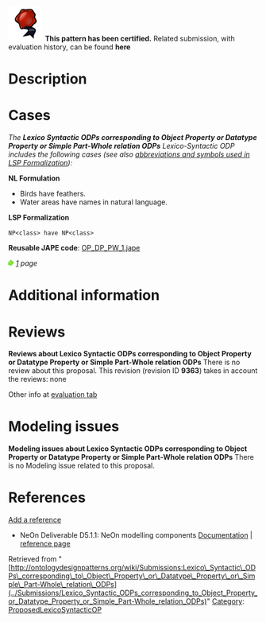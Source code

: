 [![](../images/thumb/b/b5/Certified.png/70px-Certified.png)](../Image/Certified.png "Certified.png") __This pattern has been certified.__
Related submission, with evaluation history, can be found __here__





#  Description


  




#  Cases


_The __Lexico Syntactic ODPs corresponding to Object Property or Datatype Property or Simple Part-Whole relation ODPs__ Lexico-Syntactic ODP includes the following cases (see also [abbreviations and symbols used in LSP Formalization](../Community/LSPSymbols "Community:LSPSymbols")):_


  






__NL Formulation__



* Birds have feathers.
* Water areas have names in natural language.


__LSP Formalization__




```
NP<class> have NP<class>

```

__Reusable JAPE code__: [OP\_DP\_PW\_1.jape](../images/4/44/OP_DP_PW_1.jape "OP DP PW 1.jape")





[![](../images/thumb/8/87/ArrowRight.gif/11px-ArrowRight.gif)](../Image/ArrowRight.gif "ArrowRight.gif") _[1](../Submissions/Lexico_Syntactic_ODPs_corresponding_to_Object_Property_or_Datatype_Property_or_Simple_Part-Whole_relation_ODPs/1 "Submissions:Lexico Syntactic ODPs corresponding to Object Property or Datatype Property or Simple Part-Whole relation ODPs/1") page_



#  Additional information


#  Reviews



__Reviews about Lexico Syntactic ODPs corresponding to Object Property or Datatype Property or Simple Part-Whole relation ODPs__
There is no review about this proposal.
This revision (revision ID __9363__) takes in account the reviews: none


Other info at [evaluation tab](http://ontologydesignpatterns.org/wiki/index.php?title=Submissions:Lexico_Syntactic_ODPs_corresponding_to_Object_Property_or_Datatype_Property_or_Simple_Part-Whole_relation_ODPs&action=evaluation "http://ontologydesignpatterns.org/wiki/index.php?title=Submissions:Lexico_Syntactic_ODPs_corresponding_to_Object_Property_or_Datatype_Property_or_Simple_Part-Whole_relation_ODPs&action=evaluation")




  




#  Modeling issues



__Modeling issues about Lexico Syntactic ODPs corresponding to Object Property or Datatype Property or Simple Part-Whole relation ODPs__
There is no Modeling issue related to this proposal.




  




#  References


[Add a reference](index.php@title=Odp%253AAdd_reference&subject=Submissions%253ALexico+Syntactic+ODPs+corresponding+to+Object+Property+or+Datatype+Property+or+Simple+Part-Whole+relation+ODPs.html "http://ontologydesignpatterns.org/wiki/index.php?title=Odp:Add_reference&subject=Submissions%3ALexico+Syntactic+ODPs+corresponding+to+Object+Property+or+Datatype+Property+or+Simple+Part-Whole+relation+ODPs")



* NeOn Deliverable D5.1.1: NeOn modelling components [Documentation](http://droz.dia.fi.upm.es/neon/servlet/download?ontology=Documentation+Ontology&concept=Deliverable&instanceSet=neon&instance=D5.1.1%3A+NeOn+modelling+components&attribute=On-line+PDF+Version&value=NeOn_2007_D5.1.1.pdf "http://droz.dia.fi.upm.es/neon/servlet/download?ontology=Documentation+Ontology&concept=Deliverable&instanceSet=neon&instance=D5.1.1%3A+NeOn+modelling+components&attribute=On-line+PDF+Version&value=NeOn_2007_D5.1.1.pdf") | [reference page](../Community/References/NeOn_Deliverable_D5_1_1_8 "Community:References/NeOn Deliverable D5 1 1 8")




Retrieved from "[http://ontologydesignpatterns.org/wiki/Submissions:Lexico\_Syntactic\_ODPs\_corresponding\_to\_Object\_Property\_or\_Datatype\_Property\_or\_Simple\_Part-Whole\_relation\_ODPs](../Submissions/Lexico_Syntactic_ODPs_corresponding_to_Object_Property_or_Datatype_Property_or_Simple_Part-Whole_relation_ODPs)"
 [Category](http://ontologydesignpatterns.org/wiki/Special:Categories "Special:Categories"): [ProposedLexicoSyntacticOP](../Category/ProposedLexicoSyntacticOP "Category:ProposedLexicoSyntacticOP")